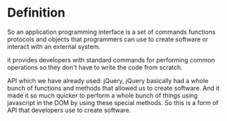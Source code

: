 # Definition
So an application programming interface is a set of commands functions protocols and objects that programmers can use to create software or interact with an external system.

it provides developers with standard commands for performing common operations so they don't have to write the code from scratch.

API which we have already used: jQuery, jQuery basically had a whole bunch of functions and methods that allowed us to create software. And it made it so much quicker to perform a whole bunch of things using javascript in the DOM by using these special methods. So this is a form of API that developers use to create software.


